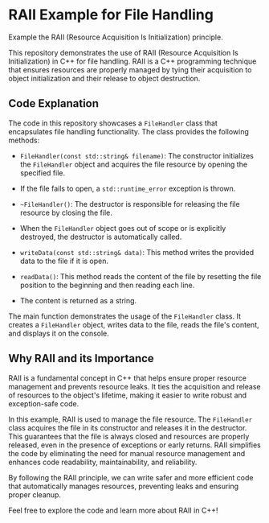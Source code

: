 # RAII Example for File Handling
Example  the RAII (Resource Acquisition Is Initialization) principle.


This repository demonstrates the use of RAII (Resource Acquisition Is Initialization) in C++ for file handling. 
RAII is a C++ programming technique that ensures resources are properly managed by tying their acquisition to object initialization and their release to object destruction.

## Code Explanation

The code in this repository showcases a `FileHandler` class that encapsulates file handling functionality. The class provides the following methods:

- `FileHandler(const std::string& filename)`: The constructor initializes the `FileHandler` object and acquires the file resource by opening the specified file.
- If the file fails to open, a `std::runtime_error` exception is thrown.

- `~FileHandler()`: The destructor is responsible for releasing the file resource by closing the file.
- When the `FileHandler` object goes out of scope or is explicitly destroyed, the destructor is automatically called.

- `writeData(const std::string& data)`: This method writes the provided data to the file if it is open.

- `readData()`: This method reads the content of the file by resetting the file position to the beginning and then reading each line.
- The content is returned as a string.

The main function demonstrates the usage of the `FileHandler` class. 
It creates a `FileHandler` object, writes data to the file, reads the file's content, and displays it on the console.

## Why RAII and its Importance

RAII is a fundamental concept in C++ that helps ensure proper resource management and prevents resource leaks. 
It ties the acquisition and release of resources to the object's lifetime, making it easier to write robust and exception-safe code.

In this example, RAII is used to manage the file resource. The `FileHandler` class acquires the file in its constructor and releases it in the destructor.
This guarantees that the file is always closed and resources are properly released, even in the presence of exceptions or early returns.
RAII simplifies the code by eliminating the need for manual resource management and enhances code readability, maintainability, and reliability.

By following the RAII principle, we can write safer and more efficient code that automatically manages resources, preventing leaks and ensuring proper cleanup.

Feel free to explore the code and learn more about RAII in C++!

